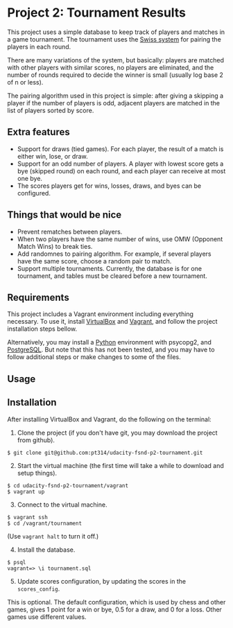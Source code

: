 Project 2: Tournament Results
=============================

This project uses a simple database to keep track of players and matches in a game tournament. The tournament uses the
[Swiss system](https://en.wikipedia.org/wiki/Swiss-system_tournament) for pairing the players in each round.

There are many variations of the system, but basically: players are matched with other players with similar scores, no players are eliminated, and the number of rounds required to decide the winner is small (usually log base 2 of n or less).

The pairing algorithm used in this project is simple: after giving a skipping a player if the number of players is odd, adjacent players are matched in the list of players sorted by score.


Extra features
--------------

- Support for draws (tied games). For each player, the result of a match is either win, lose, or draw.
- Support for an odd number of players. A player with lowest score gets a bye (skipped round) on each round, and each player can receive at most one bye.
- The scores players get for wins, losses, draws, and byes can be configured.


Things that would be nice
-------------------------

- Prevent rematches between players.
- When two players have the same number of wins, use OMW (Opponent Match Wins) to break ties.
- Add randomnes to pairing algorithm. For example, if several players have the same score, choose a random pair to match.
- Support multiple tournaments. Currently, the database is for one tournament, and tables must be cleared before a new tournament.


Requirements
------------

This project includes a Vagrant environment including everything necessary. To use it, install [VirtualBox](https://www.virtualbox.org/wiki/Downloads) and [Vagrant](https://www.vagrantup.com/downloads), and follow the project installation steps bellow.

Alternatively, you may install a [Python](http://www.python.org/) environment with psycopg2, and [PostgreSQL](http://www.postgresql.org/). But note that this has not been tested, and you may have to follow additional steps or make changes to some of the files.


Usage
-----



Installation
------------

After installing VirtualBox and Vagrant, do the following on the terminal:

1) Clone the project (if you don't have git, you may download the project from github).

```
$ git clone git@github.com:pt314/udacity-fsnd-p2-tournament.git
```

2) Start the virtual machine (the first time will take a while to download and setup things).

```
$ cd udacity-fsnd-p2-tournament/vagrant
$ vagrant up
```

3) Connect to the virtual machine.

```
$ vagrant ssh
$ cd /vagrant/tournament
```

  (Use ```vagrant halt``` to turn it off.)

4) Install the database.

```
$ psql
vagrant=> \i tournament.sql
```

5) Update scores configuration, by updating the scores in the ```scores_config```.

This is optional. The default configuration, which is used by chess and other games, gives 1 point for a win or bye, 0.5 for a draw, and 0 for a loss. Other games use different values.

